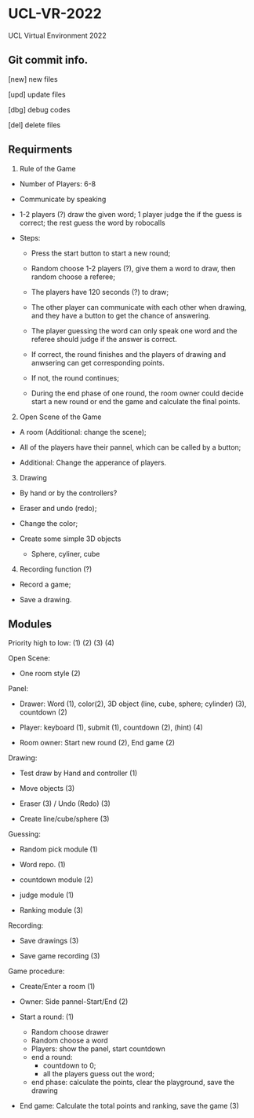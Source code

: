 # UCL-VR-2022
UCL Virtual Environment 2022

## Git commit info.

[new] new files

[upd] update files

[dbg] debug codes

[del] delete files

## Requirments

1. Rule of the Game

+ Number of Players: 6-8

+ Communicate by speaking

+ 1-2 players (?) draw the given word; 1 player judge the if the guess is correct; the rest guess the word by robocalls

+ Steps:

    + Press the start button to start a new round;

    + Random choose 1-2 players (?), give them a word to draw, then random choose a referee;

    + The players have 120 seconds (?) to draw;

    + The other player can communicate with each other when drawing, and they have a button to get the chance of answering. 
    
    + The player guessing the word can only speak one word and the referee should judge if the answer is correct. 
    
    + If correct, the round finishes and the players of drawing and anwsering can get corresponding points.

    + If not, the round continues;

    + During the end phase of one round, the room owner could decide start a new round or end the game and calculate the final points.


2. Open Scene of the Game

+ A room (Additional: change the scene);

+ All of the players have their pannel, which can be called by a button;

+ Additional: Change the apperance of players.

3. Drawing

+ By hand or by the controllers?

+ Eraser and undo (redo);

+ Change the color;

+ Create some simple 3D objects 
    
    + Sphere, cyliner, cube 

4. Recording function (?)

+ Record a game;

+ Save a drawing.


## Modules

Priority high to low: (1) (2) (3) (4)

Open Scene:

+ One room style (2)

Panel:

+ Drawer: Word (1), color(2), 3D object (line, cube, sphere; cylinder) (3), countdown (2)

+ Player: keyboard (1), submit (1), countdown (2), (hint) (4)

+ Room owner: Start new round (2), End game (2)

Drawing:

+ Test draw by Hand and controller (1)

+ Move objects (3)

+ Eraser (3) / Undo (Redo) (3)

+ Create line/cube/sphere (3)

Guessing:

+ Random pick module (1)

+ Word repo. (1)

+ countdown module (2)

+ judge module (1)

+ Ranking module (3)

Recording:

+ Save drawings (3)

+ Save game recording (3)

Game procedure:

+ Create/Enter a room (1)

+ Owner: Side pannel-Start/End (2)

+ Start a round: (1)
    + Random choose drawer
    + Random choose a word 
    + Players: show the panel, start countdown 
    + end a round:
        + countdown to 0;
        + all the players guess out the word;
    + end phase: calculate the points, clear the playground, save the drawing

+ End game: Calculate the total points and ranking, save the game (3)

